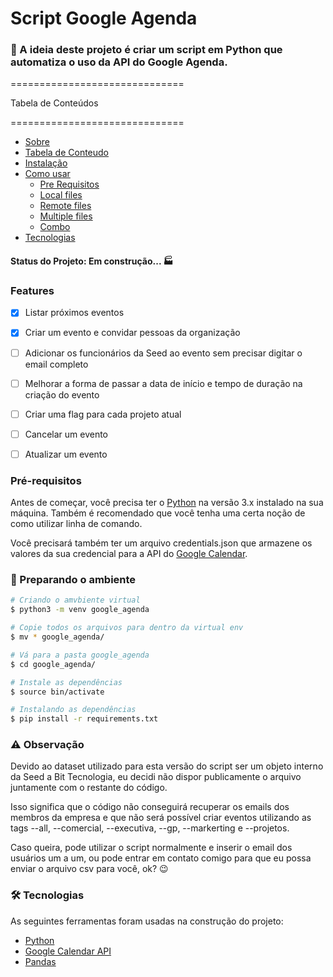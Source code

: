 # Script Google Agenda 

### 🐍 A ideia deste projeto é criar um script em Python que automatiza o uso da API do Google Agenda.
==============================

Tabela de Conteúdos

==============================

<!--ts-->
   * [Sobre](#Sobre)
   * [Tabela de Conteudo](#tabela-de-conteudo)
   * [Instalação](#instalacao)
   * [Como usar](#como-usar)
      * [Pre Requisitos](#pre-requisitos)
      * [Local files](#local-files)
      * [Remote files](#remote-files)
      * [Multiple files](#multiple-files)
      * [Combo](#combo)
   * [Tecnologias](#tecnologias)
<!--te-->
#### Status do Projeto: Em construção... 🏭

### Features

- [x] Listar próximos eventos
- [x] Criar um evento e convidar pessoas da organização
- [ ] Adicionar os funcionários da Seed ao evento sem precisar digitar o email completo
- [ ] Melhorar a forma de passar a data de início e tempo de duração na criação do evento
- [ ] Criar uma flag para cada projeto atual
- [ ] Cancelar um evento
- [ ] Atualizar um evento


### Pré-requisitos

Antes de começar, você precisa ter o [Python](https://www.python.org/downloads/) na versão 3.x instalado na sua máquina. Também é recomendado que você tenha uma certa noção de como utilizar linha de comando.

Você precisará também ter um arquivo credentials.json que armazene os valores da sua credencial para a API do [Google Calendar](https://developers.google.com/calendar/quickstart/python). 


### 🍳 Preparando o ambiente

```bash
# Criando o amvbiente virtual
$ python3 -m venv google_agenda

# Copie todos os arquivos para dentro da virtual env
$ mv * google_agenda/

# Vá para a pasta google_agenda
$ cd google_agenda/

# Instale as dependências
$ source bin/activate

# Instalando as dependências
$ pip install -r requirements.txt

```


### ⚠️ Observação

Devido ao dataset utilizado para esta versão do script ser um objeto interno da Seed a Bit Tecnologia, eu decidi não dispor publicamente o arquivo juntamente com o restante do código.

Isso significa que o código não conseguirá recuperar os emails dos membros da empresa e que não será possível criar eventos utilizando as tags --all, --comercial, --executiva, --gp, --markerting e --projetos.

Caso queira, pode utilizar o script normalmente e inserir o email dos usuários um a um, ou pode entrar em contato comigo para que eu possa enviar o arquivo csv para você, ok? 😉


### 🛠 Tecnologias

As seguintes ferramentas foram usadas na construção do projeto:

- [Python](https://www.python.org/downloads/)
- [Google Calendar API](https://developers.google.com/calendar/quickstart/python)
- [Pandas](https://pandas.pydata.org/)
